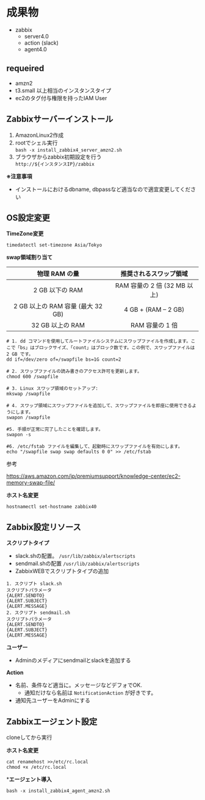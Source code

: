 # 成果物
- zabbix
  - server4.0
  - action (slack)
  - agent4.0

## requeired
- amzn2
- t3.small 以上相当のインスタンスタイプ
- ec2のタグ付与権限を持ったIAM User

## Zabbixサーバーインストール
1. AmazonLinux2作成
2. rootでシェル実行  
`bash -x install_zabbix4_server_amzn2.sh`
3. ブラウザからzabbix初期設定を行う  
`http://${インスタンスIP}/zabbix`

**※注意事項**
- インストールにおけるdbname, dbpassなど適当なので適宜変更してください


## OS設定変更
**TimeZone変更**
```
timedatectl set-timezone Asia/Tokyo
```
**swap領域割り当て**

|  物理 RAM の量 | 推奨されるスワップ領域 |
| :---: | :---: |
|  2 GB 以下の RAM | RAM 容量の 2 倍 (32 MB 以上) |
|  2 GB 以上の RAM 容量 (最大 32 GB) | 4 GB + (RAM – 2 GB) |
|  32 GB 以上の RAM | RAM 容量の 1 倍 |

```
# 1. dd コマンドを使用してルートファイルシステムにスワップファイルを作成します。ここで「bs」はブロックサイズ、「count」はブロック数です。この例で、スワップファイルは 2 GB です。
dd if=/dev/zero of=/swapfile bs=1G count=2

# 2. スワップファイルの読み書きのアクセス許可を更新します。 
chmod 600 /swapfile

# 3. Linux スワップ領域のセットアップ: 
mkswap /swapfile

# 4. スワップ領域にスワップファイルを追加して、スワップファイルを即座に使用できるようにします。 
swapon /swapfile

#5. 手順が正常に完了したことを確認します。 
swapon -s

#6. /etc/fstab ファイルを編集して、起動時にスワップファイルを有効にします。
echo "/swapfile swap swap defaults 0 0" >> /etc/fstab
```

参考

https://aws.amazon.com/jp/premiumsupport/knowledge-center/ec2-memory-swap-file/

**ホスト名変更**

```hostnamectl set-hostname zabbix40```

## Zabbix設定リソース
**スクリプトタイプ**
- slack.shの配置。 `/usr/lib/zabbix/alertscripts`
- sendmail.shの配置 `/usr/lib/zabbix/alertscripts`
- ZabbixWEBでスクリプトタイプの追加
```
1. スクリプト slack.sh
スクリプトパラメータ
{ALERT.SENDTO}
{ALERT.SUBJECT}
{ALERT.MESSAGE}
2. スクリプト sendmail.sh
スクリプトパラメータ
{ALERT.SENDTO}
{ALERT.SUBJECT}
{ALERT.MESSAGE}
```

**ユーザー**
- Adminのメディアにsendmailとslackを追加する

**Action**
- 名前、条件など適当に。メッセージなどデフォでOK.
  - 通知だけなら名前は `NotificationAction` が好きです。
- 通知先ユーザーをAdminにする

## Zabbixエージェント設定
cloneしてから実行

**ホスト名変更**

```
cat renamehost >>/etc/rc.local
chmod +x /etc/rc.local
```

***エージェント導入**

```bash -x install_zabbix4_agent_amzn2.sh```
